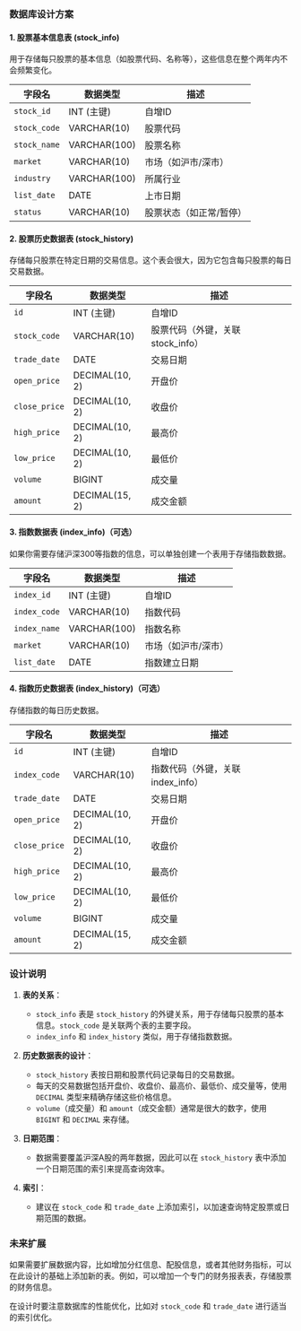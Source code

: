 <!--
 * @Author: lirenjie
 * @Date: 2024-10-21 10:12:46
 * @LastEditors: lirenjie
 * @LastEditTime: 2024-10-21 10:20:45
 * @FilePath: /stockAnalysis/README.md
 * @Description: 
 * 
 * Copyright (c) 2024 by lirenjie, All Rights Reserved. 
-->
### 数据库设计方案

#### 1. **股票基本信息表 (stock_info)**

用于存储每只股票的基本信息（如股票代码、名称等），这些信息在整个两年内不会频繁变化。

| 字段名         | 数据类型         | 描述                 |
| -------------- | ---------------- | -------------------- |
| `stock_id`     | INT (主键)        | 自增ID               |
| `stock_code`   | VARCHAR(10)       | 股票代码             |
| `stock_name`   | VARCHAR(100)      | 股票名称             |
| `market`       | VARCHAR(10)       | 市场（如沪市/深市）   |
| `industry`     | VARCHAR(100)      | 所属行业             |
| `list_date`    | DATE              | 上市日期             |
| `status`       | VARCHAR(10)       | 股票状态（如正常/暂停）|

#### 2. **股票历史数据表 (stock_history)**

存储每只股票在特定日期的交易信息。这个表会很大，因为它包含每只股票的每日交易数据。

| 字段名         | 数据类型         | 描述                       |
| -------------- | ---------------- | -------------------------- |
| `id`           | INT (主键)        | 自增ID                     |
| `stock_code`   | VARCHAR(10)       | 股票代码（外键，关联stock_info） |
| `trade_date`   | DATE              | 交易日期                   |
| `open_price`   | DECIMAL(10, 2)    | 开盘价                     |
| `close_price`  | DECIMAL(10, 2)    | 收盘价                     |
| `high_price`   | DECIMAL(10, 2)    | 最高价                     |
| `low_price`    | DECIMAL(10, 2)    | 最低价                     |
| `volume`       | BIGINT            | 成交量                     |
| `amount`       | DECIMAL(15, 2)    | 成交金额                   |

#### 3. **指数数据表 (index_info)**（可选）

如果你需要存储沪深300等指数的信息，可以单独创建一个表用于存储指数数据。

| 字段名         | 数据类型         | 描述                       |
| -------------- | ---------------- | -------------------------- |
| `index_id`     | INT (主键)        | 自增ID                     |
| `index_code`   | VARCHAR(10)       | 指数代码                   |
| `index_name`   | VARCHAR(100)      | 指数名称                   |
| `market`       | VARCHAR(10)       | 市场（如沪市/深市）          |
| `list_date`    | DATE              | 指数建立日期               |

#### 4. **指数历史数据表 (index_history)**（可选）

存储指数的每日历史数据。

| 字段名         | 数据类型         | 描述                       |
| -------------- | ---------------- | -------------------------- |
| `id`           | INT (主键)        | 自增ID                     |
| `index_code`   | VARCHAR(10)       | 指数代码（外键，关联index_info）|
| `trade_date`   | DATE              | 交易日期                   |
| `open_price`   | DECIMAL(10, 2)    | 开盘价                     |
| `close_price`  | DECIMAL(10, 2)    | 收盘价                     |
| `high_price`   | DECIMAL(10, 2)    | 最高价                     |
| `low_price`    | DECIMAL(10, 2)    | 最低价                     |
| `volume`       | BIGINT            | 成交量                     |
| `amount`       | DECIMAL(15, 2)    | 成交金额                   |

### 设计说明

1. **表的关系**：
   - `stock_info` 表是 `stock_history` 的外键关系，用于存储每只股票的基本信息。`stock_code` 是关联两个表的主要字段。
   - `index_info` 和 `index_history` 类似，用于存储指数数据。

2. **历史数据表的设计**：
   - `stock_history` 表按日期和股票代码记录每日的交易数据。
   - 每天的交易数据包括开盘价、收盘价、最高价、最低价、成交量等，使用 `DECIMAL` 类型来精确存储这些价格信息。
   - `volume`（成交量）和 `amount`（成交金额）通常是很大的数字，使用 `BIGINT` 和 `DECIMAL` 来存储。

3. **日期范围**：
   - 数据需要覆盖沪深A股的两年数据，因此可以在 `stock_history` 表中添加一个日期范围的索引来提高查询效率。

4. **索引**：
   - 建议在 `stock_code` 和 `trade_date` 上添加索引，以加速查询特定股票或日期范围的数据。

### 未来扩展

如果需要扩展数据内容，比如增加分红信息、配股信息，或者其他财务指标，可以在此设计的基础上添加新的表。例如，可以增加一个专门的财务报表表，存储股票的财务信息。

在设计时要注意数据库的性能优化，比如对 `stock_code` 和 `trade_date` 进行适当的索引优化。